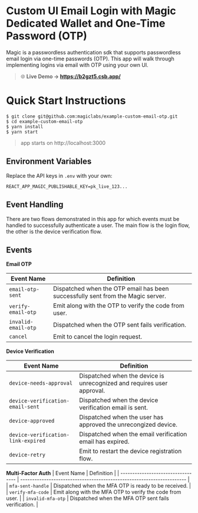 # Custom UI Email Login with Magic Dedicated Wallet and One-Time Password (OTP)

Magic is a passwordless authentication sdk that supports passwordless email login via one-time passwords (OTP). This app will walk through implementing logins via email with OTP using your own UI.

> 🌐 **Live Demo → https://b2gzt5.csb.app/**

# Quick Start Instructions

```
$ git clone git@github.com:magiclabs/example-custom-email-otp.git
$ cd example-custom-email-otp
$ yarn install
$ yarn start
```

> app starts on http://localhost:3000

## Environment Variables

Replace the API keys in `.env` with your own:

```
REACT_APP_MAGIC_PUBLISHABLE_KEY=pk_live_123...
```

## Event Handling

There are two flows demonstrated in this app for which events must be handled to successfully authenticate a user. The main flow is the login flow, the other is the device verification flow.

## Events

**Email OTP**

| Event Name          | Definition                                                                      |
| ------------------- | ------------------------------------------------------------------------------- |
| `email-otp-sent`    | Dispatched when the OTP email has been successfully sent from the Magic server. |
| `verify-email-otp`  | Emit along with the OTP to verify the code from user.                           |
| `invalid-email-otp` | Dispatched when the OTP sent fails verification.                                |
| `cancel`            | Emit to cancel the login request.                                               |

**Device Verification**

| Event Name                         | Definition                                                             |
| ---------------------------------- | ---------------------------------------------------------------------- |
| `device-needs-approval`            | Dispatched when the device is unrecognized and requires user approval. |
| `device-verification-email-sent`   | Dispatched when the device verification email is sent.                 |
| `device-approved`                  | Dispatched when the user has approved the unrecongized device.         |
| `device-verification-link-expired` | Dispatched when the email verification email has expired.              |
| `device-retry`                     | Emit to restart the device registration flow.                          |

**Multi-Factor Auth**
| Event Name | Definition |
| ---------------------------------- | ---------------------------------------------------------------------- |
| `mfa-sent-handle` | Dispatched when the MFA OTP is ready to be received.                                    |
| `verify-mfa-code` | Emit along with the MFA OTP to verify the code from user.                               |
| `invalid-mfa-otp` | Dispatched when the MFA OTP sent fails verification.                                    |
